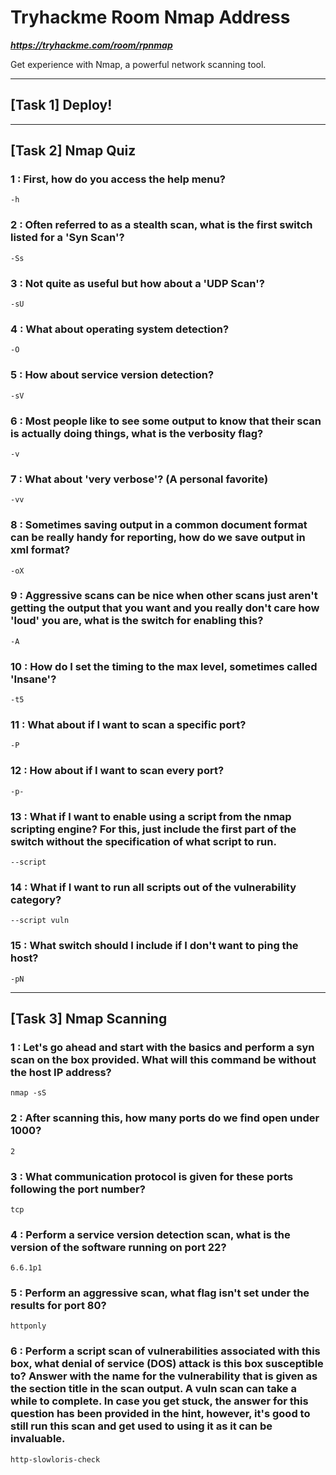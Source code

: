 # Tryhackme Room Nmap Address

***https://tryhackme.com/room/rpnmap***

Get experience with Nmap, a powerful network scanning tool.

-------------------------------------------

## [Task 1] Deploy! 

-------------------------------------------

## [Task 2] Nmap Quiz 

### 1 : First, how do you access the help menu?

```
-h
```

### 2 : Often referred to as a stealth scan, what is the first switch listed for a 'Syn Scan'?
```
-Ss
```

### 3 : Not quite as useful but how about a 'UDP Scan'?
```
-sU
```

### 4 : What about operating system detection?
```
-O
```

### 5 : How about service version detection? 
```
-sV
```

### 6 : Most people like to see some output to know that their scan is actually doing things, what is the verbosity flag?
```
-v
```

### 7 : What about 'very verbose'? (A personal favorite)
```
-vv
```

### 8 : Sometimes saving output in a common document format can be really handy for reporting, how do we save output in xml format?
```
-oX
```

### 9 :  Aggressive scans can be nice when other scans just aren't getting the output that you want and you really don't care how 'loud' you are, what is the switch for enabling this?  
```
-A
```

### 10 : How do I set the timing to the max level, sometimes called 'Insane'?
```
-t5
```

### 11 : What about if I want to scan a specific port?
```
-P
```

### 12 : How about if I want to scan every port?
```
-p-
```

### 13 : What if I want to enable using a script from the nmap scripting engine? For this, just include the first part of the switch without the specification of what script to run.
```
--script
```

### 14 : What if I want to run all scripts out of the vulnerability category? 
```
--script vuln
```

### 15 : What switch should I include if I don't want to ping the host?
```
-pN
```

--------------------------------------------------

## [Task 3] Nmap Scanning 

### 1 : Let's go ahead and start with the basics and perform a syn scan on the box provided. What will this command be without the host IP address?
```
nmap -sS
```

### 2 : After scanning this, how many ports do we find open under 1000?
```
2
```

### 3 : What communication protocol is given for these ports following the port number?
```
tcp
```

### 4 : Perform a service version detection scan, what is the version of the software running on port 22?
```
6.6.1p1
```

### 5 :  Perform an aggressive scan, what flag isn't set under the results for port 80? 
```
httponly
```

### 6 : Perform a script scan of vulnerabilities associated with this box, what denial of service (DOS) attack is this box susceptible to? Answer with the name for the vulnerability that is given as the section title in the scan output. A vuln scan can take a while to complete. In case you get stuck, the answer for this question has been provided in the hint, however, it's good to still run this scan and get used to using it as it can be invaluable. 
```
http-slowloris-check
```